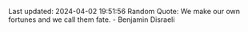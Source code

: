 Last updated: 2024-04-02 19:51:56
Random Quote: We make our own fortunes and we call them fate. - Benjamin Disraeli
